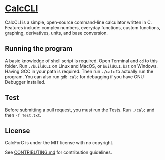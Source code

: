 # [CalcCLI](https://github.com/Unfit-Donkey/CalcCLI)
CalcCLI is a simple, open-source command-line calculator written in C.
Features include: complex numbers, everyday functions, custom functions, graphing, derivatives, units, and base conversion.

## Running the program
A basic knowledge of shell script is required.
Open Terminal and `cd` to this folder. Run `./buildCLI` on Linux and MacOS, or `buildCLI.bat` on Windows. Having GCC in your path is required. Then run `./calc` to actually run the program.
You can also run `gdb calc` for debugging if you have GNU Debugger installed.

## Test
Before submitting a pull request, you must run the Tests. Run `./calc` and then `-f Test.txt`.

## License
CalcForC is under the MIT license with no copyright.

See [CONTRIBUTING.md](CONTRIBUTING.md) for contribution guidelines.


